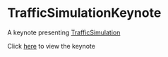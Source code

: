 TrafficSimulationKeynote
=================

A keynote presenting [TrafficSimulation](https://github.com/justinjuncl/TrafficSimulation)

Click [here](http://goo.gl/BE6H7t) to view the keynote